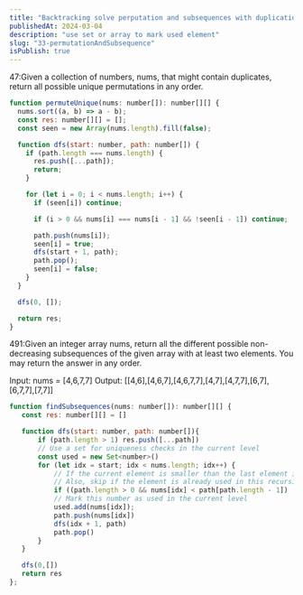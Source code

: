 ```yaml
---
title: "Backtracking solve perputation and subsequences with duplication - 47,491 "
publishedAt: 2024-03-04
description: "use set or array to mark used element"
slug: "33-permutationAndSubsequence"
isPublish: true
---
```


47:Given a collection of numbers, nums, that might contain duplicates, return all possible unique permutations in any order.

```js
function permuteUnique(nums: number[]): number[][] {
  nums.sort((a, b) => a - b);
  const res: number[][] = [];
  const seen = new Array(nums.length).fill(false);

  function dfs(start: number, path: number[]) {
    if (path.length === nums.length) {
      res.push([...path]);
      return;
    }

    for (let i = 0; i < nums.length; i++) {
      if (seen[i]) continue;

      if (i > 0 && nums[i] === nums[i - 1] && !seen[i - 1]) continue;

      path.push(nums[i]);
      seen[i] = true;
      dfs(start + 1, path);
      path.pop();
      seen[i] = false;
    }
  }

  dfs(0, []);

  return res;
}
```

491:Given an integer array nums, return all the different possible non-decreasing subsequences of the given array with at least two elements. You may return the answer in any order.

Input: nums = [4,6,7,7]
Output: [[4,6],[4,6,7],[4,6,7,7],[4,7],[4,7,7],[6,7],[6,7,7],[7,7]]

```js
function findSubsequences(nums: number[]): number[][] {
   const res: number[][] = []

   function dfs(start: number, path: number[]){
       if (path.length > 1) res.push([...path])
       // Use a set for uniqueness checks in the current level
       const used = new Set<number>()
       for (let idx = start; idx < nums.length; idx++) {
           // If the current element is smaller than the last element in the path, skip it
           // Also, skip if the element is already used in this recursion level
           if ((path.length > 0 && nums[idx] < path[path.length - 1]) || used.has(nums[idx])) continue
           // Mark this number as used in the current level
           used.add(nums[idx]);
           path.push(nums[idx])
           dfs(idx + 1, path)
           path.pop()
       }
   }

   dfs(0,[])
   return res
};
```
